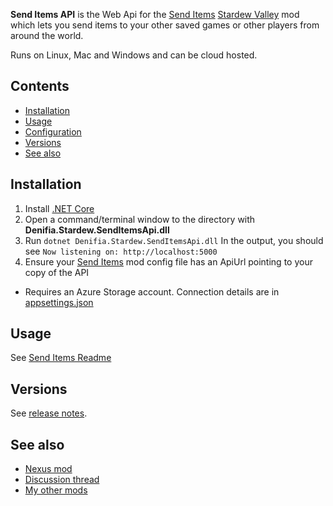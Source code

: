 ﻿**Send Items API** is the Web Api for the [Send Items]() [Stardew Valley](http://stardewvalley.net/) mod which lets you 
send items to your other saved games or other players from around the world.

Runs on Linux, Mac and Windows and can be cloud hosted.

## Contents
* [Installation](#installation)
* [Usage](#usage)
* [Configuration](#configuration)
* [Versions](#versions)
* [See also](#see-also)

## Installation
1. Install [.NET Core](https://www.microsoft.com/net/core)
2. Open a command/terminal window to the directory with **Denifia.Stardew.SendItemsApi.dll**
3. Run `dotnet Denifia.Stardew.SendItemsApi.dll`
   In the output, you should see `Now listening on: http://localhost:5000`
4. Ensure your [Send Items](http://www.nexusmods.com/stardewvalley/mods/1087) mod config file has an ApiUrl pointing to your copy of the API

* Requires an Azure Storage account. Connection details are in [appsettings.json](appsettings.json)

## Usage
See [Send Items Readme](../SendItems/readme.md)

## Versions
See [release notes](release-notes.md).

## See also
* [Nexus mod](http://www.nexusmods.com/stardewvalley/mods/1087)
* [Discussion thread](http://community.playstarbound.com/threads/smapi-send-letters.132236/)
* [My other mods](../readme.md)